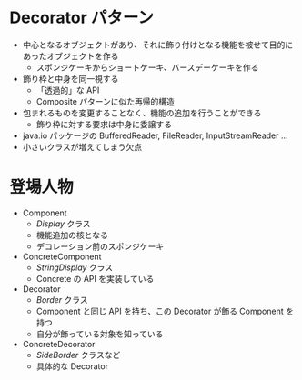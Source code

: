 # Decorator パターン

* 中心となるオブジェクトがあり、それに飾り付けとなる機能を被せて目的にあったオブジェクトを作る
    * スポンジケーキからショートケーキ、バースデーケーキを作る
* 飾り枠と中身を同一視する
    * 「透過的」な API
    * Composite パターンに似た再帰的構造
* 包まれるものを変更することなく、機能の追加を行うことができる
    * 飾り枠に対する要求は中身に委譲する
* java.io パッケージの BufferedReader, FileReader, InputStreamReader ...
* 小さいクラスが増えてしまう欠点


# 登場人物
* Component
    * *Display* クラス
    * 機能追加の核となる
    * デコレーション前のスポンジケーキ
* ConcreteComponent
    * *StringDisplay* クラス
    * Concrete の API を実装している
* Decorator
    * *Border* クラス
    * Component と同じ API を持ち、この Decorator が飾る Component を持つ
    * 自分が飾っている対象を知っている
* ConcreteDecorator
    * *SideBorder* クラスなど
    * 具体的な Decorator
